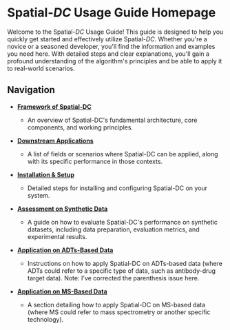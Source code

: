 # Spatial-*DC* Usage Guide Homepage

Welcome to the Spatial-*DC* Usage Guide! This guide is designed to help you quickly get started and effectively utilize Spatial-*DC*. Whether you're a novice or a seasoned developer, you'll find the information and examples you need here. With detailed steps and clear explanations, you'll gain a profound understanding of the algorithm's principles and be able to apply it to real-world scenarios.

## Navigation

- **[Framework of Spatial-DC](documentation/framework.md)**
  - An overview of Spatial-DC's fundamental architecture, core components, and working principles.

- **[Downstream Applications](documentation/downstream.md)**
  - A list of fields or scenarios where Spatial-DC can be applied, along with its specific performance in those contexts.

- **[Installation & Setup](#installation-and-setup)**
  - Detailed steps for installing and configuring Spatial-DC on your system.

- **[Assessment on Synthetic Data](documentation/synthetic_data.ipynb)**
  - A guide on how to evaluate Spatial-DC's performance on synthetic datasets, including data preparation, evaluation metrics, and experimental results.

- **[Application on ADTs-Based Data](#application-on-adts-based-data)**
  - Instructions on how to apply Spatial-DC on ADTs-based data (where ADTs could refer to a specific type of data, such as antibody-drug target data). Note: I've corrected the parenthesis issue here.

- **[Application on MS-Based Data](#application-on-ms-based-data)**
  - A section detailing how to apply Spatial-DC on MS-based data (where MS could refer to mass spectrometry or another specific technology).
